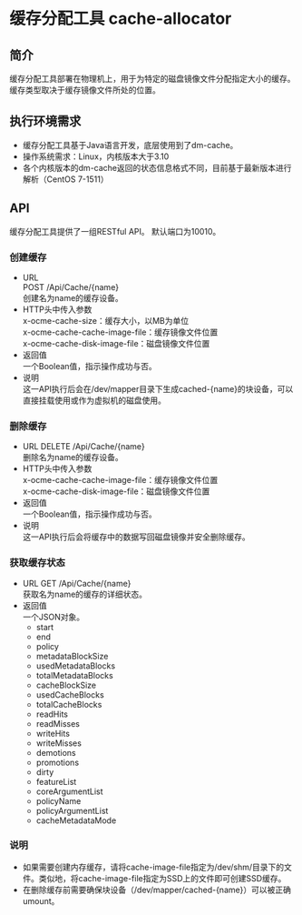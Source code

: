 # 缓存分配工具 cache-allocator
## 简介
缓存分配工具部署在物理机上，用于为特定的磁盘镜像文件分配指定大小的缓存。
缓存类型取决于缓存镜像文件所处的位置。

## 执行环境需求
* 缓存分配工具基于Java语言开发，底层使用到了dm-cache。
* 操作系统需求：Linux，内核版本大于3.10
* 各个内核版本的dm-cache返回的状态信息格式不同，目前基于最新版本进行解析（CentOS 7-1511）

## API
缓存分配工具提供了一组RESTful API。
默认端口为10010。

### 创建缓存
* URL  
POST /Api/Cache/\{name\}  
创建名为name的缓存设备。
* HTTP头中传入参数  
x-ocme-cache-size：缓存大小，以MB为单位  
x-ocme-cache-cache-image-file：缓存镜像文件位置  
x-ocme-cache-disk-image-file：磁盘镜像文件位置
* 返回值  
一个Boolean值，指示操作成功与否。  
* 说明  
这一API执行后会在/dev/mapper目录下生成cached-\{name\}的块设备，可以直接挂载使用或作为虚拟机的磁盘使用。  

### 删除缓存
* URL
DELETE /Api/Cache/\{name\}  
删除名为name的缓存设备。  
* HTTP头中传入参数  
x-ocme-cache-cache-image-file：缓存镜像文件位置  
x-ocme-cache-disk-image-file：磁盘镜像文件位置
* 返回值  
一个Boolean值，指示操作成功与否。  
* 说明  
这一API执行后会将缓存中的数据写回磁盘镜像并安全删除缓存。

### 获取缓存状态
* URL
GET /Api/Cache/\{name\}  
获取名为name的缓存的详细状态。
* 返回值  
一个JSON对象。
    * start
    * end
    * policy
    * metadataBlockSize
    * usedMetadataBlocks
    * totalMetadataBlocks
    * cacheBlockSize
    * usedCacheBlocks
    * totalCacheBlocks
    * readHits
    * readMisses
    * writeHits
    * writeMisses
    * demotions
    * promotions
    * dirty
    * featureList
    * coreArgumentList
    * policyName
    * policyArgumentList
    * cacheMetadataMode

### 说明
* 如果需要创建内存缓存，请将cache-image-file指定为/dev/shm/目录下的文件。类似地，将cache-image-file指定为SSD上的文件即可创建SSD缓存。
* 在删除缓存前需要确保块设备（/dev/mapper/cached-\{name\}）可以被正确umount。
